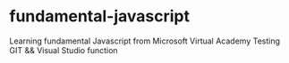# fundamental-javascript
Learning fundamental Javascript from Microsoft Virtual Academy
Testing GIT && Visual Studio function
